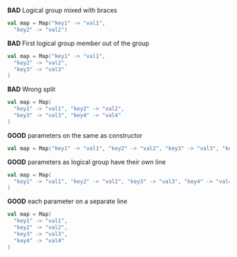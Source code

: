 **BAD** Logical group mixed with braces
```scala
val map = Map("key1" -> "val1",
  "key2" -> "val2")
```
**BAD** First logical group member out of the group
```scala
val map = Map("key1" -> "val1",
  "key2" -> "val2",
  "key3" -> "val3"
)
```
**BAD** Wrong split
```scala
val map = Map(
  "key1" -> "val1", "key2" -> "val2",
  "key3" -> "val3", "key4" -> "val4"
)
```
**GOOD** parameters on the same as constructor
```scala
val map = Map("key1" -> "val1", "key2" -> "val2", "key3" -> "val3", "key4" -> "val4")
```

**GOOD** parameters as logical group have their own line
```scala
val map = Map(
  "key1" -> "val1", "key2" -> "val2", "key3" -> "val3", "key4" -> "val4"
)
```
**GOOD** each parameter on a separate line
```scala
val map = Map(
  "key1" -> "val1",
  "key2" -> "val2", 
  "key3" -> "val3",
  "key4" -> "val4"
)
```

